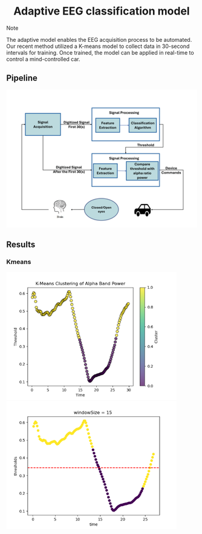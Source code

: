 <h1 align="center">Adaptive EEG classification model</h1>

> [!NOTE]
> The adaptive model enables the EEG acquisition process to be automated. Our recent method utilized a K-means model to collect data in 30-second intervals for training.
> Once trained, the model can be applied in real-time to control a mind-controlled car.

## Pipeline
<div align="center">
  <img src="./assets/pipeline.png" width=600>
</div>



## Results
### Kmeans
<img src="./assets/kmeans_feature.png" width=450>&nbsp;&nbsp;&nbsp;&nbsp;&nbsp;<img src="./assets/kmeans_windows15.png" width=450>
